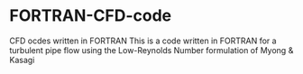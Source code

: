 # FORTRAN-CFD-code
CFD ocdes written in FORTRAN
This is a code written in FORTRAN for a turbulent pipe flow using the Low-Reynolds Number formulation of Myong & Kasagi
